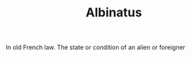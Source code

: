 ---
title: Albinatus
letter: A
permalink: "/definitions/albinatus.html"
body: In old French law. The state or condition of an alien or foreigner
published_at: '2018-07-07'
layout: post
---